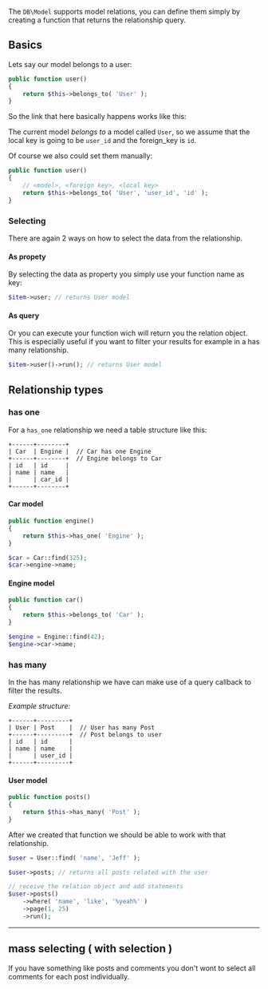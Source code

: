 
The `DB\Model` supports model relations, you can define them simply by creating a function that returns the relationship query.

## Basics

Lets say our model belongs to a user:

```php
public function user()
{
	return $this->belongs_to( 'User' );
}
```

So the link that here basically happens works like this:

The current model _belongs to_ a model called `User`, so we assume that the local key is going to be `user_id` and the foreign_key  is `id`.

Of course we also could set them manually:

```php
public function user()
{
	// <model>, <foreign key>, <local key>
	return $this->belongs_to( 'User', 'user_id', 'id' );
}
```

### Selecting

There are again 2 ways on how to select the data from the relationship.

#### As propety

By selecting the data as property you simply use your function name as key:

```php
$item->user; // returns User model
```

#### As query

Or you can execute your function wich will return you the relation object. This is especially useful if you want to filter your results for example in a has many relationship.

```php
$item->user()->run(); // returns User model
```

## Relationship types

### has one

For a `has_one` relationship we need a table structure like this:

```
+------+--------+
| Car  | Engine |  // Car has one Engine 
+------+--------+  // Engine belongs to Car
| id   | id     | 
| name | name   |
|      | car_id |
+------+--------+
```

#### Car model

```php
public function engine()
{
	return $this->has_one( 'Engine' );
}
```

```php
$car = Car::find(325);
$car->engine->name;
```

#### Engine model

```php
public function car()
{
	return $this->belongs_to( 'Car' );
}
```

```php
$engine = Engine::find(42);
$engine->car->name;
```

### has many

In the has many relationship we have can make use of a query callback to filter the results.

_Example structure:_

```
+------+---------+
| User | Post    |  // User has many Post
+------+---------+  // Post belongs to user
| id   | id      | 
| name | name    |
|      | user_id |
+------+---------+
```

#### User model

```php
public function posts()
{
	return $this->has_many( 'Post' );
}
```

After we created that function we should be able to work with that relationship.

```php
$user = User::find( 'name', 'Jeff' );

$user->posts; // returns all posts related with the user 
```

```php
// receive the relation object and add statements
$user->posts()
	->where( 'name', 'like', '%yeah%' )
	->page(1, 25)
	->run();
```

---

## mass selecting ( with selection )

If you have something like posts and comments you don't wont to select all comments for each post individually.
